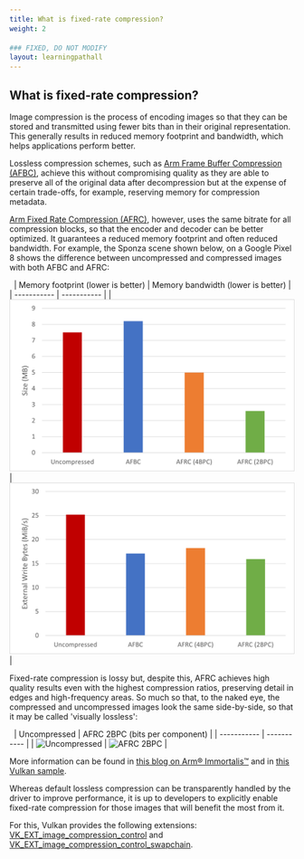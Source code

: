```yaml
---
title: What is fixed-rate compression?
weight: 2

### FIXED, DO NOT MODIFY
layout: learningpathall
---
```


## What is fixed-rate compression?

Image compression is the process of encoding images so that they can be stored and transmitted using fewer bits than in their original representation.
This generally results in reduced memory footprint and bandwidth, which helps applications perform better.

Lossless compression schemes, such as [Arm Frame Buffer Compression (AFBC)](https://developer.arm.com/documentation/101897/latest/Buffers-and-textures/AFBC-textures-for-Vulkan?lang=en), achieve this without compromising quality as they are able to preserve all of the original data after decompression but at the expense of certain trade-offs, for example, reserving memory for compression metadata.

[Arm Fixed Rate Compression (AFRC)](https://developer.arm.com/documentation/101897/latest/Buffers-and-textures/AFRC?lang=en), however, uses the same bitrate for all compression blocks, so that the encoder and decoder can be better optimized.
It guarantees a reduced memory footprint and often reduced bandwidth.
For example, the Sponza scene shown below, on a Google Pixel 8 shows the difference between uncompressed and compressed images with both AFBC and AFRC:

&nbsp;
| Memory footprint (lower is better) | Memory bandwidth (lower is better) |
| ----------- | ----------- |
| ![Footprint](images/sponza_footprint.png) | ![Bandwidth](images/sponza_bandwidth.png) |

Fixed-rate compression is lossy but, despite this, AFRC achieves high quality results even with the highest compression ratios, preserving detail in edges and high-frequency areas.
So much so that, to the naked eye, the compressed and uncompressed images look the same side-by-side, so that it may be called 'visually lossless':

&nbsp;
| Uncompressed | AFRC 2BPC (bits per component) |
| ----------- | ----------- |
| ![Uncompressed](images/sponza_default.png) | ![AFRC 2BPC](images/sponza_afrc.png) |

More information can be found in [this blog on Arm® Immortalis™](https://community.arm.com/arm-community-blogs/b/graphics-gaming-and-vr-blog/posts/arm-immortalis-g715-developer-overview) and in [this Vulkan sample](https://github.com/KhronosGroup/Vulkan-Samples/blob/main/samples/performance/image_compression_control/README.adoc).

Whereas default lossless compression can be transparently handled by the driver to improve performance, it is up to developers to explicitly enable fixed-rate compression for those images that will benefit the most from it.

For this, Vulkan provides the following extensions: [VK_EXT_image_compression_control](https://docs.vulkan.org/spec/latest/appendices/extensions.html#VK_EXT_image_compression_control) and [VK_EXT_image_compression_control_swapchain](https://docs.vulkan.org/spec/latest/appendices/extensions.html#VK_EXT_image_compression_control_swapchain).
